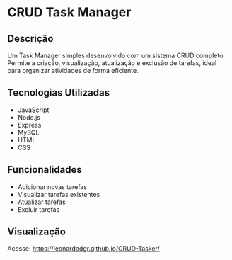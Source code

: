 # CRUD Task Manager

## Descrição

Um Task Manager simples desenvolvido com um sistema CRUD completo. Permite a criação, visualização, atualização e exclusão de tarefas, ideal para organizar atividades de forma eficiente.

## Tecnologias Utilizadas

- JavaScript
- Node.js
- Express
- MySQL
- HTML
- CSS

## Funcionalidades

- Adicionar novas tarefas
- Visualizar tarefas existentes
- Atualizar tarefas
- Excluir tarefas

## Visualização

Acesse: https://leonardodgr.github.io/CRUD-Tasker/

